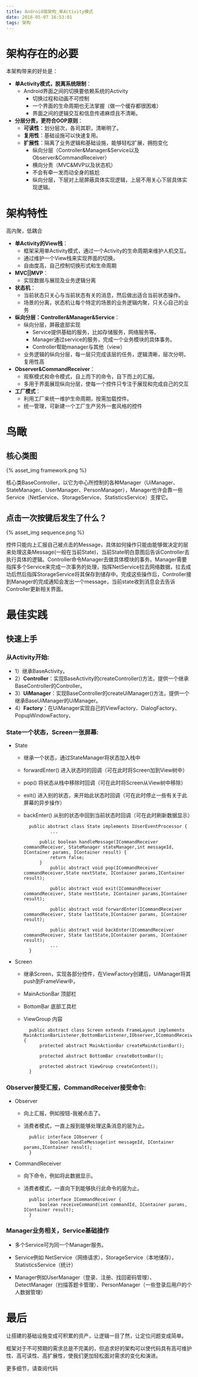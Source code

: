 ```yaml
---
title: Android端架构_单Activity模式
date: 2018-05-07 16:53:01
tags: 架构
---
```


# 架构存在的必要 #

本架构带来的好处是：

- **单Activity模式，脱离系统限制**：
	- Android界面之间的切换要依赖系统的Activity
		- 切换过程和动画不可控制
		- 一个界面的生命周期也无法掌握（做一个缓存都很困难）
		- 界面之间的逻辑交互和信息传递麻烦且不清晰。
- **分层分责，更符合OOP原则**：
	- **可读性**：划分层次，各司其职，清晰明了。
	- **复用性**：基础设施可以快速复用。
	- **扩展性**：隔离了业务逻辑和基础设施，能够轻松扩展，拥抱变化
		- 纵向分层（Controller&Manager&Service以及Observer&CommandReceiver）
		- 横向分责（MVC&MVP以及状态机）
		- 不会有牵一发而动全身的尴尬
		- 纵向分层，下层对上层屏蔽具体实现逻辑，上层不用关心下层具体实现逻辑。

# 架构特性 #

高内聚，低耦合

- **单Activity的View栈**： 
	- 框架采用单Activity模式，通过一个Activity的生命周期来维护人机交互。
	- 通过维护一个View栈来实现界面的切换。 
	- 自由度高，自己控制切换形式和生命周期
- **MVC||MVP**： 
	- 实现数据与展现及业务逻辑分离
- **状态机**： 
	- 当前状态只关心与当前状态有关的消息，然后做出适合当前状态操作。 
	- 场景的分离，状态机让每个特定的场景的业务逻辑内聚，只关心自己的业务
- **纵向分层：Controller&Manager&Service**： 
	- 纵向分层，屏蔽底部实现 
		- Service提供基础的服务，比如存储服务，网络服务等。 
		- Manager通过service的服务，完成一个业务模块的具体事务。 
		- Controller帮助manager与其他（view） 
	- 业务逻辑的纵向分层，每一层只完成该层的任务，逻辑清晰，层次分明，复用性高
- **Observer&CommandReceiver**： 
	- 观察模式和命令模式，自上而下的命令，自下而上的汇报。 
	- 多用于界面展现纵向分层，使每一个控件只专注于展现和完成自己的交互
- **工厂模式**： 
	- 利用工厂来统一维护生命周期，按需加载控件。 
	- 统一管理，可新建一个工厂生产另外一套风格的控件

# 鸟瞰 #

## 核心类图 ##

{% asset_img framework.png %}

核心类BaseController，以它为中心所控制的各种Manager（UiManager、StateManager、UserManager、PersonManager），Manager也许会靠一些Service（NetService、StorageService、StatisticsService）支撑它。

## 点击一次按键后发生了什么？ ##

{% asset_img sequence.png %}

控件只能向上汇报自己被点击的Message，具体如何操作只能由能够做决定的层来处理这条Message(一般在当前State)，当前State明白意图后告诉Controller去执行具体的逻辑。Controller命令Manager去做具体模块的事务。Manager需要指挥多个Service来完成一次事务的处理，指挥NetService拉去网络数据，拉去成功后然后指挥StorageService将其保存到储存中。完成这些操作后，Controller接到Manager的完成通知会发出一个message，当前state收到消息会去告诉Controller更新相关界面。

# 最佳实践 #

## 快速上手 ##

### 从Activity开始:  ###

- 1）继承BaseActivity。 
- 2）**Controller**：实现BaseActivity的createController()方法，提供一个继承BaseController的Controller。 
- 3）**UiManager**：实现BaseController的createUiManager()方法，提供一个继承BaseUiManager的UiManager。 
- 4）**Factory**：在UiManager实现自己的ViewFactory、DialogFactory、PopupWindowFactory、

### State一个状态，Screen一张屏幕: ###

- State 
	- 继承一个状态，通过StateManager将状态加入栈中
	- forwardEnter() 进入状态时的回调（可在此时将Screen加到View树中）
	- pop() 将状态从栈中移除时回调（可在此时将Screen从View树中移除）
	- exit() 进入别的状态，来开始此状态时回调（可在此时停止一些有关于此屏幕的异步操作）
	- backEnter() 从别的状态中回到当前状态时回调（可在此时刷新数据显示）

			public abstract class State implements IUserEventProcessor {
					...
			 
				public boolean handleMessage(ICommandReceiver commandReceiver, StateManager stateManager,int messageId, IContainer params, IContainer result) {
					return false;
				}
					public abstract void pop(ICommandReceiver commandReceiver,State nextState, IContainer params,IContainer result);
				 
					public abstract void exit(ICommandReceiver commandReceiver, State nextState, IContainer params,IContainer result);
				 
					public abstract void forwardEnter(ICommandReceiver commandReceiver, State lastState,IContainer params, IContainer result);
				 
					public abstract void backEnter(ICommandReceiver commandReceiver, State lastState,IContainer params, IContainer result);
					...
			}
			
- Screen 
	- 继承Screen，实现各部分控件，在ViewFactory创建后，UiManager将其push到FrameView中，
	- MainActionBar 顶部栏
	- BottomBar 底部工具栏
	- ViewGroup 内容		

			public abstract class Screen extends FrameLayout implements MainActionBarListener,BottomBarListener,IObserver,ICommandReceiver {
				protected abstract MainActionBar createMainActionBar();
			 
				protected abstract BottomBar createBottomBar();
			 
				protected abstract ViewGroup createContent();
			}
	
### Observer接受汇报，CommandReceiver接受命令: ###

- Observer 
	- 向上汇报，例如按钮-我被点击了。
	- 消费者模式，一直上报到能够处理这条消息的层为止。
 
			public interface IObserver {
					boolean handleMessage(int messageId, IContainer params,IContainer result);
			}
			
- CommandReceiver 
	- 向下命令，例如将此数据显示。
	- 消费者模式，一直向下到能够执行此命令的层为止。
	
			public interface ICommandReceiver {
				boolean receiveCommand(int commandId, IContainer params, IContainer result);
			}
			
### Manager业务相关，Service基础操作 ###

- 多个Service可为同一个Manager服务。

- Service例如 NetService（网络请求），StorageService（本地储存），StatisticsService（统计）

- Manager例如UserManager（登录、注册、找回密码管理）、DetectManager（扫描答题卡管理）、PersonManager（一些登录后用户的个人数据管理）

# 最后 #

让搭建的基础设施变成可积累的资产，让逻辑一目了然，让定位问题变成简单。

框架对于不可预期的需求总是不完美的，但追求好的架构可以使代码具有高可维护性、高可读性、高扩展性，使我们更加轻松面对需求的变化和演进。

更多细节，请查阅代码	